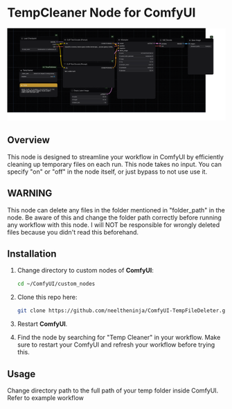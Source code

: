 # TempCleaner Node for ComfyUI
![shapes](/Workflows/workflow.png)
## Overview
This node is designed to streamline your workflow in ComfyUI by efficiently cleaning up temporary files on each run. This node takes no input. You can specify "on" or "off" in the node itself, or just bypass to not use use it. 
## WARNING
This node can delete any files in the folder mentioned in "folder_path" in the node. Be aware of this and change the folder path correctly before running any workflow with this node. I will NOT be responsible for wrongly deleted files because you didn't read this beforehand. 
## Installation

1. Change directory to custom nodes of **ComfyUI**:

   ```bash
   cd ~/ComfyUI/custom_nodes
   ```

2. Clone this repo here:

   ```bash
   git clone https://github.com/neeltheninja/ComfyUI-TempFileDeleter.git
   ```

3. Restart **ComfyUI**.
4. Find the node by searching for "Temp Cleaner" in your workflow. Make sure to restart your ComfyUI and refresh your workflow before trying this. 

## Usage
Change directory path to the full path of your temp folder inside ComfyUI. 
Refer to example workflow

